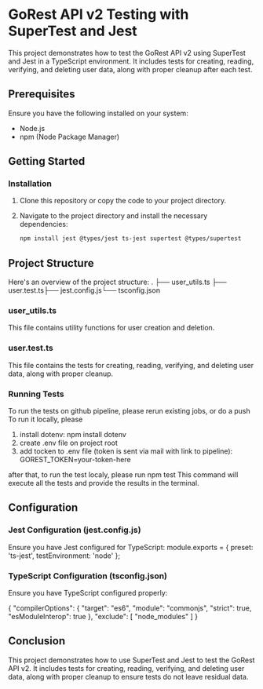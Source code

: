 # GoRest API v2 Testing with SuperTest and Jest

This project demonstrates how to test the GoRest API v2 using SuperTest and Jest in a TypeScript environment. It includes tests for creating, reading, verifying, and deleting user data, along with proper cleanup after each test.

## Prerequisites

Ensure you have the following installed on your system:
- Node.js
- npm (Node Package Manager)

## Getting Started

### Installation

1. Clone this repository or copy the code to your project directory.
2. Navigate to the project directory and install the necessary dependencies:

    ```bash
    npm install jest @types/jest ts-jest supertest @types/supertest
    ```

## Project Structure

Here's an overview of the project structure:
. ├── user_utils.ts ├── user.test.ts├── jest.config.js└── tsconfig.json

### user_utils.ts 
This file contains utility functions for user creation and deletion.
### user.test.ts
This file contains the tests for creating, reading, verifying, and deleting user data, along with proper cleanup.

### Running Tests
To run the tests on github pipeline, please rerun existing jobs, or do a push
To run it locally, please
1.  install dotenv:
    npm install dotenv
2. create .env file on project root
3. add tocken to .env file (token is sent via mail with link to pipeline):
    GOREST_TOKEN=your-token-here


after that, to run the test localy, please run 
npm test
This command will execute all the tests and provide the results in the terminal.

## Configuration
### Jest Configuration (jest.config.js)
Ensure you have Jest configured for TypeScript:
module.exports = {
    preset: 'ts-jest',
    testEnvironment: 'node'
};
### TypeScript Configuration (tsconfig.json)
Ensure you have TypeScript configured properly:

{
    "compilerOptions": {
        "target": "es6",
        "module": "commonjs",
        "strict": true,
        "esModuleInterop": true
    },
    "exclude": [
        "node_modules"
    ]
}

## Conclusion
This project demonstrates how to use SuperTest and Jest to test the GoRest API v2. It includes tests for creating, reading, verifying, and deleting user data, along with proper cleanup to ensure tests do not leave residual data.
